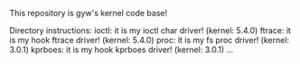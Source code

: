 This repository is gyw's kernel code base!

Directory instructions:
	ioctl: it is my ioctl char driver! (kernel: 5.4.0)
	ftrace: it is my hook ftrace driver! (kernel: 5.4.0)
	proc: it is my fs proc driver! (kernel: 3.0.1)
	kprboes: it is my hook kprboes driver! (kernel: 3.0.1)
	...


